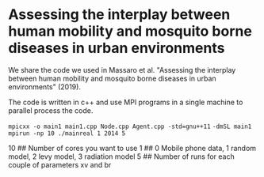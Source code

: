 # Assessing the interplay between human mobility and mosquito borne diseases in urban environments

We share the code we used in Massaro et al. "Assessing the interplay between human mobility and mosquito borne diseases in urban environments" (2019).

The code is written in c++ and use MPI programs in a single machine to parallel process the code.

`mpicxx -o main1 main1.cpp Node.cpp Agent.cpp -std=gnu++11`
`-dmSL main1 mpirun -np 10 ./mainreal 1 2014 5`

10 ## Number of cores you want to use
1  ## 0 Mobile phone data, 1 random model, 2 levy model, 3 radiation model
5  ## Number of runs for each couple of parameters xv and br

